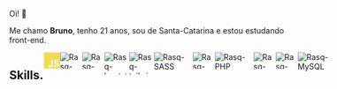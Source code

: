 Oi! 👋

Me chamo **Bruno**,
tenho 21 anos, sou de Santa-Catarina e estou estudando front-end.

<div style="display: flex"><br>
  <h2>Skills.</h2>
  <img align="center" alt="Rasq-Js" height="30" width="40" src="https://raw.githubusercontent.com/devicons/devicon/master/icons/javascript/javascript-plain.svg">
  <!--img align="center" alt="Rasq-VueJs" height="30" width="40" src="https://cdn.jsdelivr.net/gh/devicons/devicon/icons/vuejs/vuejs-original.svg"-->
  <img align="center" alt="Rasq-HTML" height="30" width="40" src="https://cdn.jsdelivr.net/gh/devicons/devicon/icons/html5/html5-plain.svg">
  <img align="center" alt="Rasq-CSS" height="30" width="40" src="https://cdn.jsdelivr.net/gh/devicons/devicon/icons/css3/css3-plain.svg">
  <img align="center" alt="Rasq-bootstrap" height="40" width="45" src="https://cdn.jsdelivr.net/gh/devicons/devicon/icons/bootstrap/bootstrap-plain.svg">
   <img align="center" alt="Rasq-tailwind" height="40" width="45" src="https://cdn.jsdelivr.net/gh/devicons/devicon/icons/tailwindcss/tailwindcss-plain.svg">
   <img align="center" alt="Rasq-SASS" height="50" width="70" src="https://cdn.jsdelivr.net/gh/devicons/devicon/icons/sass/sass-original.svg">
  <img align="center" alt="Rasq-figma" height="30" width="40" src="https://cdn.jsdelivr.net/gh/devicons/devicon/icons/figma/figma-original.svg">
  <img align="center" alt="Rasq-PHP" height="50" width="70" src="https://cdn.jsdelivr.net/gh/devicons/devicon/icons/php/php-plain.svg">
  <img align="center" alt="Rasq-Git" height="30" width="40" src="https://cdn.jsdelivr.net/gh/devicons/devicon/icons/git/git-original.svg">
  <img align="center" alt="Rasq-VScode" height="30" width="40" src="https://cdn.jsdelivr.net/gh/devicons/devicon/icons/vscode/vscode-original.svg" >
  <img align="center" alt="Rasq-MySQL" height="70" width="90" src="https://cdn.jsdelivr.net/gh/devicons/devicon/icons/mysql/mysql-original-wordmark.svg"> 
</div>

##

<!--h2>Minhas redes</h2>
<div--> 
 <!--a href="https://www.instagram.com/rasquinha___/" target="_blank"><img src="https://img.shields.io/badge/-Instagram-%23E4405F?style=for-the-badge&logo=instagram&logoColor=white" target="_blank"></a-->
 <!--a href="Silver_Back_#3336" target="_blank"><img src="https://img.shields.io/badge/Discord-7289DA?style=for-the-badge&logo=discord&logoColor=white" target="_blank"></a--> 
 <!---a href="brunodiasrasquinha@gmail.com" target="_blank"><img src="https://img.shields.io/badge/Gmail-D14836?style=for-the-badge&logo=gmail&logoColor=white" target="_blank"></a-->
 <!--a href="+55 48 99612-3814" target="_blank"><img src="https://img.shields.io/badge/WhatsApp-25D366?style=for-the-badge&logo=whatsapp&logoColor=white" target="_blank"></a-->
 <!--a href="https://github.com/Bruno-rasq" target="_blank"><img src="https://img.shields.io/badge/GitHub-100000?style=for-the-badge&logo=github&logoColor=white" target="_blank"></a-->
  <!--a href="https://pt.stackoverflow.com/users/320872/bruno-d-r?tab=profile" target="_blank"><img src="https://aleen42.github.io/badges/src/stackoverflow.svg" target="_blank"></a-->
</div>
